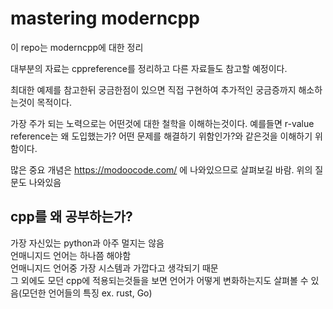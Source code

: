 # mastering moderncpp

이 repo는 moderncpp에 대한 정리

대부분의 자료는 cppreference를 정리하고 다른 자료들도 참고할 예정이다.

최대한 예제를 참고한뒤 궁금한점이 있으면 직접 구현하여 추가적인 궁금증까지 해소하는것이 목적이다.

가장 주가 되는 노력으로는 어떤것에 대한 철학을 이해하는것이다. 예를들면 r-value reference는 왜 도입했는가? 어떤 문제를 해결하기 위함인가?와 같은것을 이해하기 위함이다.

많은 중요 개념은 https://modoocode.com/ 에 나와있으므로 살펴보길 바람. 위의 질문도 나와있음

## cpp를 왜 공부하는가?  
가장 자신있는 python과 아주 멀지는 않음  
언매니지드 언어는 하나쯤 해야함  
언매니지드 언어중 가장 시스템과 가깝다고 생각되기 때문  
그 외에도 모던 cpp에 적용되는것들을 보면 언어가 어떻게 변화하는지도 살펴볼 수 있음(모던한 언어들의 특징 ex. rust, Go)